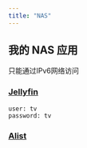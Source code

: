 ```yaml
---
title: "NAS"
---
```


## 我的 NAS 应用

只能通过IPv6网络访问

### [Jellyfin](https://jelly.liming.ml)

    user: tv
    password: tv

### [Alist](https://alist.liming.ml)